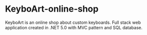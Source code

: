 # KeyboArt-online-shop
KeyboArt is an online shop about custom keyboards. Full stack web application created in .NET 5.0 with MVC pattern and SQL database.
